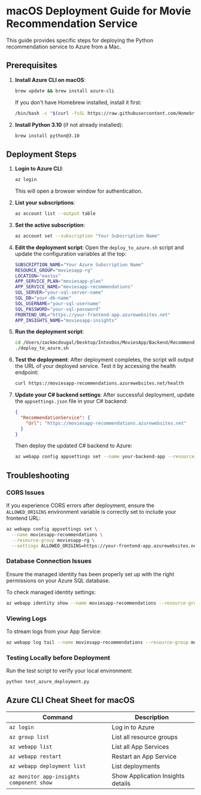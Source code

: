 # macOS Deployment Guide for Movie Recommendation Service

This guide provides specific steps for deploying the Python recommendation service to Azure from a Mac.

## Prerequisites

1. **Install Azure CLI on macOS**:
   ```bash
   brew update && brew install azure-cli
   ```
   If you don't have Homebrew installed, install it first:
   ```bash
   /bin/bash -c "$(curl -fsSL https://raw.githubusercontent.com/Homebrew/install/HEAD/install.sh)"
   ```

2. **Install Python 3.10** (if not already installed):
   ```bash
   brew install python@3.10
   ```

## Deployment Steps

1. **Login to Azure CLI**:
   ```bash
   az login
   ```
   This will open a browser window for authentication.

2. **List your subscriptions**:
   ```bash
   az account list --output table
   ```

3. **Set the active subscription**:
   ```bash
   az account set --subscription "Your Subscription Name"
   ```

4. **Edit the deployment script**:
   Open the `deploy_to_azure.sh` script and update the configuration variables at the top:
   ```bash
   SUBSCRIPTION_NAME="Your Azure Subscription Name"
   RESOURCE_GROUP="moviesapp-rg"
   LOCATION="eastus"
   APP_SERVICE_PLAN="moviesapp-plan"
   APP_SERVICE_NAME="moviesapp-recommendations"
   SQL_SERVER="your-sql-server-name"
   SQL_DB="your-db-name"
   SQL_USERNAME="your-sql-username"
   SQL_PASSWORD="your-sql-password"
   FRONTEND_URL="https://your-frontend-app.azurewebsites.net"
   APP_INSIGHTS_NAME="moviesapp-insights"
   ```

5. **Run the deployment script**:
   ```bash
   cd /Users/zackmcdougal/Desktop/IntexDos/MoviesApp/Backend/RecommendationService
   ./deploy_to_azure.sh
   ```

6. **Test the deployment**:
   After deployment completes, the script will output the URL of your deployed service. 
   Test it by accessing the health endpoint:
   ```bash
   curl https://moviesapp-recommendations.azurewebsites.net/health
   ```

7. **Update your C# backend settings**:
   After successful deployment, update the `appsettings.json` file in your C# backend:
   ```json
   {
     "RecommendationService": {
       "Url": "https://moviesapp-recommendations.azurewebsites.net"
     }
   }
   ```
   
   Then deploy the updated C# backend to Azure:
   ```bash
   az webapp config appsettings set --name your-backend-app --resource-group moviesapp-rg --settings RecommendationService__Url=https://moviesapp-recommendations.azurewebsites.net
   ```

## Troubleshooting

### CORS Issues
If you experience CORS errors after deployment, ensure the `ALLOWED_ORIGINS` environment variable is correctly set to include your frontend URL:

```bash
az webapp config appsettings set \
  --name moviesapp-recommendations \
  --resource-group moviesapp-rg \
  --settings ALLOWED_ORIGINS=https://your-frontend-app.azurewebsites.net
```

### Database Connection Issues
Ensure the managed identity has been properly set up with the right permissions on your Azure SQL database.

To check managed identity settings:
```bash
az webapp identity show --name moviesapp-recommendations --resource-group moviesapp-rg
```

### Viewing Logs
To stream logs from your App Service:
```bash
az webapp log tail --name moviesapp-recommendations --resource-group moviesapp-rg
```

### Testing Locally before Deployment
Run the test script to verify your local environment:
```bash
python test_azure_deployment.py
```

## Azure CLI Cheat Sheet for macOS

| Command | Description |
|---------|-------------|
| `az login` | Log in to Azure |
| `az group list` | List all resource groups |
| `az webapp list` | List all App Services |
| `az webapp restart` | Restart an App Service |
| `az webapp deployment list` | List deployments |
| `az monitor app-insights component show` | Show Application Insights details |
